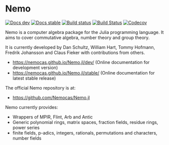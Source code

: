 # Nemo

[![Docs dev](https://img.shields.io/badge/docs-dev-blue.svg)](https://nemocas.github.io/Nemo.jl/dev)
[![Docs stable](https://img.shields.io/badge/docs-stable-blue.svg)](https://nemocas.github.io/Nemo.jl/stable)
[![Build status](https://ci.appveyor.com/api/projects/status/gc4mw5oixputntda/branch/master?svg=true)](https://ci.appveyor.com/project/thofma/nemo-jl-n5gdb/branch/master)
[![Build Status](https://github.com/Nemocas/Nemo.jl/workflows/Run%20tests/badge.svg)](https://github.com/Nemocas/Nemo.jl/actions?query=workflow%3A%22Run%20tests%22+branch%3Amaster)
[![Codecov](https://codecov.io/github/Nemocas/Nemo.jl/coverage.svg?branch=master&token=)](https://codecov.io/gh/Nemocas/Nemo.jl)

Nemo is a computer algebra package for the Julia programming language. It aims
to cover commutative algebra, number theory and group theory.

It is currently developed by Dan Schultz, William Hart, Tommy Hofmann, Fredrik Johansson and
Claus Fieker with contributions from others.

- <https://nemocas.github.io/Nemo.jl/dev/> (Online documentation for development version)
- <https://nemocas.github.io/Nemo.jl/stable/> (Online documentation for latest stable release)

The official Nemo repository is at:

- <https://github.com/Nemocas/Nemo.jl>

Nemo currently provides:

* Wrappers of MPIR, Flint, Arb and Antic
* Generic polynomial rings, matrix spaces, fraction fields, residue rings, power series
* finite fields, p-adics, integers, rationals, permutations and characters, number fields
